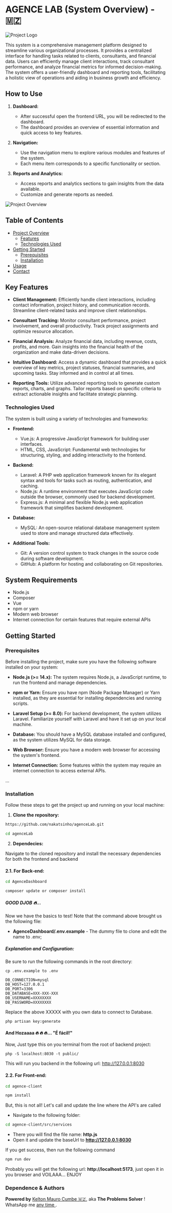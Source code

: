 # AGENCE LAB (System Overview) - 🇲🇿
![Project Logo](https://github.com/nakatsinho/agenceLab/blob/main/agence-client/src/assets/logo.svg)

This system is a comprehensive management platform designed to streamline various organizational processes. It provides a centralized interface for handling tasks related to clients, consultants, and financial data. Users can efficiently manage client interactions, track consultant performance, and analyze financial metrics for informed decision-making. The system offers a user-friendly dashboard and reporting tools, facilitating a holistic view of operations and aiding in business growth and efficiency.

## How to Use

1. **Dashboard:**

   - After successful open the frontend URL, you will be redirected to the dashboard.
   - The dashboard provides an overview of essential information and quick access to key features.

2. **Navigation:**

   - Use the navigation menu to explore various modules and features of the system.
   - Each menu item corresponds to a specific functionality or section.

3. **Reports and Analytics:**

   - Access reports and analytics sections to gain insights from the data available.
   - Customize and generate reports as needed.


![Project Overview](https://github.com/nakatsinho/agenceLab/blob/main/AgenceDashboard/public/image.png)

## Table of Contents

- [Project Overview](#project-overview)
  - [Features](#features)
  - [Technologies Used](#technologies-used)
- [Getting Started](#getting-started)
  - [Prerequisites](#prerequisites)
  - [Installation](#installation)
- [Usage](#usage)
- [Contact](#contact)

## Key Features

- **Client Management:** Efficiently handle client interactions, including contact information, project history, and communication records. Streamline client-related tasks and improve client relationships.

- **Consultant Tracking:** Monitor consultant performance, project involvement, and overall productivity. Track project assignments and optimize resource allocation.

- **Financial Analysis:** Analyze financial data, including revenue, costs, profits, and more. Gain insights into the financial health of the organization and make data-driven decisions.

- **Intuitive Dashboard:** Access a dynamic dashboard that provides a quick overview of key metrics, project statuses, financial summaries, and upcoming tasks. Stay informed and in control at all times.

- **Reporting Tools:** Utilize advanced reporting tools to generate custom reports, charts, and graphs. Tailor reports based on specific criteria to extract actionable insights and facilitate strategic planning.

### Technologies Used

The system is built using a variety of technologies and frameworks:

- **Frontend:**
  - Vue.js: A progressive JavaScript framework for building user interfaces.
  - HTML, CSS, JavaScript: Fundamental web technologies for structuring, styling, and adding interactivity to the frontend.

- **Backend:**
  - Laravel: A PHP web application framework known for its elegant syntax and tools for tasks such as routing, authentication, and caching.
  - Node.js: A runtime environment that executes JavaScript code outside the browser, commonly used for backend development.
  - Express.js: A minimal and flexible Node.js web application framework that simplifies backend development.

- **Database:**
  - MySQL: An open-source relational database management system used to store and manage structured data effectively.

- **Additional Tools:**
  - Git: A version control system to track changes in the source code during software development.
  - GitHub: A platform for hosting and collaborating on Git repositories.

## System Requirements

- Node.js
- Composer
- Vue
- npm or yarn
- Modern web browser
- Internet connection for certain features that require external APIs

## Getting Started
### Prerequisites

Before installing the project, make sure you have the following software installed on your system:

- **Node.js (>= 14.x):** The system requires Node.js, a JavaScript runtime, to run the frontend and manage dependencies.

- **npm or Yarn:** Ensure you have npm (Node Package Manager) or Yarn installed, as they are essential for installing dependencies and running scripts.

- **Laravel Setup (>= 8.0):** For backend development, the system utilizes Laravel. Familiarize yourself with Laravel and have it set up on your local machine.

- **Database:** You should have a MySQL database installed and configured, as the system utilizes MySQL for data storage.

- **Web Browser:** Ensure you have a modern web browser for accessing the system's frontend.

- **Internet Connection:** Some features within the system may require an internet connection to access external APIs.

...

### Installation

Follow these steps to get the project up and running on your local machine:

1. **Clone the repository:**

```bash
https://github.com/nakatsinho/agenceLab.git
```

```bash
cd agenceLab
```
2. **Dependecies:**

Navigate to the cloned repository and install the necessary dependencies for both the frontend and backend

#### 2.1. For Back-end:
```bash
cd AgenceDashboard
```
```bash
composer update or composer install
```
##### GOOD DJOB 🔥...

Now we have the basics to test! Note that the command above brought us the following file:
- **AgenceDashboard/.env.example** - The dummy file to clone and edit the name to .env;

##### Explanation and Configuration:

Be sure to run the following commands in the root directory:
```
cp .env.example to .env
```
```
DB_CONNECTION=mysql
DB_HOST=127.0.0.1
DB_PORT=3306
DB_DATABASE=XXX-XXX-XXX
DB_USERNAME=XXXXXXXX
DB_PASSWORD=XXXXXXXX
```
Replace the above XXXXX with you own data to connect to Database. 

```
php artisan key:generate
```

#### And Hozaaaa 🔥 🔥 🔥... "É fácil!"

Now, Just type this on you terminal from the root of backend project:
```
php -S localhost:8030 -t public/
```

This will run you backend in the following url: http://127.0.0.1:8030 

#### 2.2. For Front-end:
```bash
cd agence-client
```
```bash
npm install
```
But, this is not all! Let's call and update the line where the API's are called
- Navigate to the following folder: 
```bash
cd agence-client/src/services
```
- There you will find the file name: **http.js**
- Open it and update the baseUrl to **http://127.0.0.1:8030**

If you get success, then run the following command
```bash
npm run dev
```

Probably you will get the following url: **http://localhost:5173**, just open it in you browser and VOILAAA... ENJOY
### Dependence & Authors

**Powered by** <a href="https://github.com/nakatsinho">Kelton Mauro Cumbe 🇲🇿</a>, aka **The Problems Solver** ! WhatsApp me <a href="https://wa.me/+258842536927"> any time </a>.